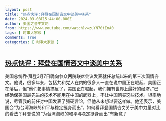 ```yaml
---
layout: post
title: "热点快评：拜登在国情咨文中谈美中关系"
date: 2024-03-08T15:44:00.000Z
author: 美国之音中文网
from: https://www.youtube.com/watch?v=zuYN70tEnA0
tags: [ 时事大家谈 ]
comments: True
categories: [ 时事大家谈 ]
---
```

<!--1709912640000-->
[热点快评：拜登在国情咨文中谈美中关系](https://www.youtube.com/watch?v=zuYN70tEnA0)
------

<div>
美国总统乔·拜登3月7日晚向参众两院联席会议发表就任总统以来的第三次国情咨文。他说，很多年来，包括共和党人在内的很多人一直在说中国正在崛起、美国正在落后，但“他们把事情搞反了，美国正在崛起，我们拥有世界上最好的经济。”已经确保美国最先进的技术不能用在中国的武器上，不让中国购买这些技术。坦率地说，尽管我的前任对中国发表了强硬言论，但他从未想过要这样做。他还表示，美国会“为台湾海峡的和平与稳定挺身而出”。如何看拜登国情咨文关于美中力量对比的看法？拜登说的 “为台湾海峡的和平与稳定挺身而出”有新意？
</div>
